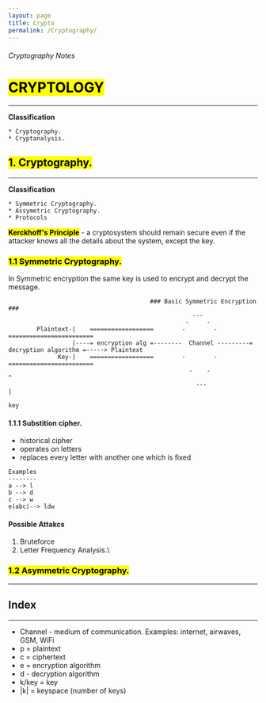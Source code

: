 ```yaml
---
layout: page
title: Crypto
permalink: /Cryptography/
---
```


###### Cryptography Notes

# <mark> CRYPTOLOGY </mark>
---
**Classification**
~~~
* Cryptography.
* Cryptanalysis.
~~~

## <mark> 1. Cryptography. </mark>
---

**Classification**
~~~
* Symmetric Cryptography.
* Assymetric Cryptography.
* Protocols
~~~

**<mark>Kerckhoff's Principle</mark>** - a cryptosystem should remain secure even if the attacker knows all the details about the system, except the key.

### <mark> 1.1 Symmetric Cryptography. </mark>
In Symmetric encryption the same key is used to encrypt and decrypt the message.

~~~
                                        ### Basic Symmetric Encryption ###
                                                    ---
                                                  -     -
        Plaintext-|    ==================        -        -         ========================
                  |----= encryption alg =--------  Channel ---------= decryption algorithm =-----> Plaintext
              Key-|    ==================        -        -         ========================
                                                   -    -                      ^
                                                     ---                       |
                                                                              key
~~~

#### 1.1.1 Substition cipher.
- historical cipher
- operates on letters
- replaces every letter with another one which is fixed

~~~
Examples
--------
a --> l
b --> d
c --> w
e(abc)--> ldw
~~~

#### Possible Attakcs
1. Bruteforce
2. Letter Frequency Analysis.\

### <mark> 1.2 Asymmetric Cryptography. </mark>

---

## Index
---
* Channel - medium of communication. Examples: internet, airwaves, GSM, WiFi
* p = plaintext
* c = ciphertext
* e = encryption algorithm
* d - decryption algorithm
* k/key = key
* |k| = keyspace (number of keys)
